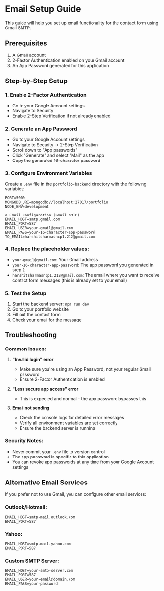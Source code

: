 # Email Setup Guide

This guide will help you set up email functionality for the contact form using Gmail SMTP.

## Prerequisites

1. A Gmail account
2. 2-Factor Authentication enabled on your Gmail account
3. An App Password generated for this application

## Step-by-Step Setup

### 1. Enable 2-Factor Authentication
- Go to your Google Account settings
- Navigate to Security
- Enable 2-Step Verification if not already enabled

### 2. Generate an App Password
- Go to your Google Account settings
- Navigate to Security → 2-Step Verification
- Scroll down to "App passwords"
- Click "Generate" and select "Mail" as the app
- Copy the generated 16-character password

### 3. Configure Environment Variables
Create a `.env` file in the `portfolio-backend` directory with the following variables:

```env
PORT=5000
MONGODB_URI=mongodb://localhost:27017/portfolio
NODE_ENV=development

# Email Configuration (Gmail SMTP)
EMAIL_HOST=smtp.gmail.com
EMAIL_PORT=587
EMAIL_USER=your-gmail@gmail.com
EMAIL_PASS=your-16-character-app-password
TO_EMAIL=harshitsharmasncp1.212@gmail.com
```

### 4. Replace the placeholder values:
- `your-gmail@gmail.com`: Your Gmail address
- `your-16-character-app-password`: The app password you generated in step 2
- `harshitsharmasncp1.212@gmail.com`: The email where you want to receive contact form messages (this is already set to your email)

### 5. Test the Setup
1. Start the backend server: `npm run dev`
2. Go to your portfolio website
3. Fill out the contact form
4. Check your email for the message

## Troubleshooting

### Common Issues:

1. **"Invalid login" error**
   - Make sure you're using an App Password, not your regular Gmail password
   - Ensure 2-Factor Authentication is enabled

2. **"Less secure app access" error**
   - This is expected and normal - the app password bypasses this

3. **Email not sending**
   - Check the console logs for detailed error messages
   - Verify all environment variables are set correctly
   - Ensure the backend server is running

### Security Notes:
- Never commit your `.env` file to version control
- The app password is specific to this application
- You can revoke app passwords at any time from your Google Account settings

## Alternative Email Services

If you prefer not to use Gmail, you can configure other email services:

### Outlook/Hotmail:
```env
EMAIL_HOST=smtp-mail.outlook.com
EMAIL_PORT=587
```

### Yahoo:
```env
EMAIL_HOST=smtp.mail.yahoo.com
EMAIL_PORT=587
```

### Custom SMTP Server:
```env
EMAIL_HOST=your-smtp-server.com
EMAIL_PORT=587
EMAIL_USER=your-email@domain.com
EMAIL_PASS=your-password
``` 